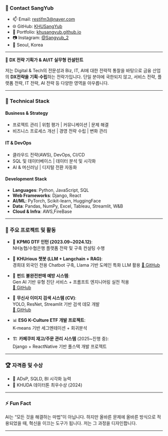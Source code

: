 
### 💬 Contact SangYub

- 📫 Email: [restifm3@naver.com](mailto:restifm3@naver.com)  
- 🌐 GitHub: [KHUSangYub](https://github.com/KHUSangYub)  
- 🔗 Portfolio: [khusangyub.github.io](https://khusangyub.github.io)  
- 📷 Instagram: [@Sangyub_2](Sangyub_2)  
- 📍 Seoul, Korea  

---
🎯 **DX 전략 기획가 & AI/IT 실무형 컨설턴트**

저는 Digital & Tech의 전문성과 Biz, IT, AI에 대한 전략적 통찰을 바탕으로 금융 산업의 **DX전략을 기획·수립**하는 전략가입니다. 단일 분야에 국한되지 않고, 서비스 전략, 플랫폼 전략, IT 전략, AI 전략 등 다양한 영역을 아우릅니다.

---

### 🔧 Technical Stack

#### **Business & Strategy**
- 프로젝트 관리 | 위험 평가 | 커뮤니케이션 | 문제 해결  
- 비즈니스 프로세스 개선 | 경영 전략 수립 | 변화 관리  

#### **IT & DevOps**
- 클라우드 전략(AWS), DevOps, CI/CD  
- SQL 및 데이터베이스 | 데이터 분석 및 시각화  
- AI & 머신러닝 | 디지털 전환 자동화  

#### **Development Stack**
- **Languages**: Python, JavaScript, SQL  
- **Web Frameworks**: Django, React  
- **AI/ML**: PyTorch, Scikit-learn, HuggingFace  
- **Data**: Pandas, NumPy, Excel, Tableau, Streamlit, W&B  
- **Cloud & Infra**: AWS,FireBase

---

### 📁 주요 프로젝트 및 활동

- 🏦 **KPMG DTF 인턴 (2023.09~2024.12)**:  
  NH농협/수협은행 플랫폼 전략 및 구축 컨설팅 수행

- 💬 **KHUrious 챗봇 (LLM + Langchain + RAG)**:  
  경희대 외국인 전용 Chatbot 구축, Llama 기반 도메인 특화 LLM 활용 [🔗 GitHub](https://github.com/khuda-data/6th-NLP_KHUrious)

- 🧾 **펀드 불완전판매 예방 시스템**:  
  Gen AI 기반 유형 진단 서비스 + 프롬프트 엔지니어링 실전 적용  
  [🔗 GitHub](https://github.com/Saies-Man/Saies-Man)

- 🧠 **무신사 이미지 검색 시스템 (CV)**:  
  YOLO, ResNet, Streamlit 기반 검색 데모 개발  
  [🔗 GitHub](https://github.com/khuda-data/6th-ML-team1-musinsa-img-search)

- 📊 **ESG K-Culture ETF 개발 프로젝트**:  
  K-means 기반 세그멘테이션 + 회귀분석

- 🏗️ **카페쿠피 재고/주문 관리 시스템** (2025~진행 중):  
  Django + ReactNative 기반 풀스택 개발 프로젝트  

---

### 🏆 자격증 및 수상

- 📄 ADsP, SQLD, BI 시각화 능력  
- 🏅 KHUDA 데이터톤 최우수상 (2024)

---



### ⚡ Fun Fact

AI는 “모든 것을 해결하는 마법”이 아닙니다. 하지만 올바른 문제에 올바른 방식으로 적용되었을 때, 혁신을 이끄는 도구가 됩니다. 저는 그 과정을 디자인합니다.

---

